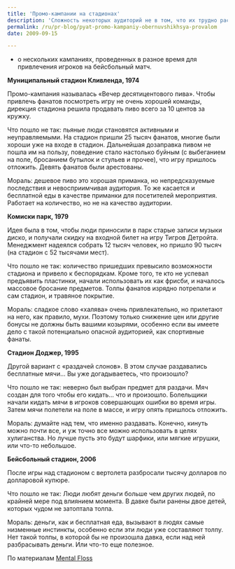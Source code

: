 ```yaml
---
title: 'Промо-кампании на стадионах'
description: 'Сложность некоторых аудиторий не в том, что их трудно расшевелить, а в том, что слишком легко... Сегодня - о нескольких кампаниях, проведенных в разное время для привлечения игроков на бейсбольный матч. Муниципальный стадион Кливленда, 1974'
permalink: /ru/pr-blog/pyat-promo-kampaniy-obernuvshikhsya-provalom
date: 2009-09-15

---
```


- о нескольких кампаниях, проведенных в разное время для привлечения игроков на бейсбольный матч.

 <strong>Муниципальный стадион Кливленда, 1974</strong>

Промо-кампания называлась «Вечер десятицентового пива». Чтобы привлечь фанатов посмотреть игру не очень хорошей команды, дирекция стадиона решила продавать пиво всего за 10 центов за кружку.

Что пошло не так: пьяные люди становятся активными и неуправляемыми. На стадион пришли 25 тысяч фанатов, многие были хороши уже на входе в стадион. Дальнейшая дозаправка пивом не пошла им на пользу, поведение стало настолько буйным (с выбеганием на поле, бросанием бутылок и стульев и прочее), что игру пришлось отложить. Девять фанатов были арестованы.

Мораль: дешевое пиво это хорошая приманка, но непредсказуемые последствия и невосприимчивая аудитория. То же касается и бесплатной еды в качестве приманки для посетителей мероприятия. Работает на количество, но не на качество аудитории.

<strong>Комиски парк, 1979</strong>

Идея была в том, чтобы люди приносили в парк старые записи музыки диско, и получали скидку на входной билет на игру Тигров Детройта.  Менеджмент надеялся собрать 12 тысяч человек, но пришло 90 тысяч (на стадион с 52 тысячами мест).

Что пошло не так: количество пришедших превысило возможности стадиона и привело к беспорядкам. Кроме того, те кто не успевал предъявить пластинки, начали использовать их как фрисби, и началось массовое бросание предметов. Толпы фанатов изрядно потрепали и сам стадион, и травяное покрытие.

Мораль: сладкое слово «халява» очень привлекательно, но прилетают на него, как правило, мухи. Поэтому только снижение цен или другие бонусы не должны быть вашими козырями, особенно если вы имеете дело с такой потенциально опасной аудиторией, как спортивные фанаты.

<strong>Стадион Доджер, 1995</strong>

Другой вариант с «раздачей слонов». В этом случае раздавались бесплатные мячи... Вы уже догадываетесь, что произошло?

Что пошло не так: неверно был выбран предмет  для раздачи. Мяч создан для того чтобы его кидать... что и произошло. Болельщики начали кидать мячи в игроков совершающих ошибки во время игры. Затем мячи полетели на поле в массе, и игру опять пришлось отложить.

Мораль: думайте над тем, что именно раздавать. Конечно, кинуть можно почти все, и уж точно все можно использовать в целях хулиганства. Но лучше пусть это будут шарфики, или мягкие игрушки, или что-то небольшое.

<strong>Бейсбольный стадион, 2006  </strong>

После игры над стадионом с вертолета разбросали тысячу долларов по долларовой купюре.

Что пошло не так: Люди любят деньги больше чем других людей, по крайней мере под влиянием момента. В давке были ранены двое детей, которых чудом не затоптала толпа.

Мораль: деньги, как и бесплатная еда, вызывают в людях самые низменные инстинкты, особенно если эти люди уже составляют толпу. Нет такой толпы, в которой бы не произошла давка, если над ней разбрасывать деньги. Или что-то еще полезное.

По материалам <a href="http://www.mentalfloss.com/blogs/archives/6960"> Mental Floss</a>

